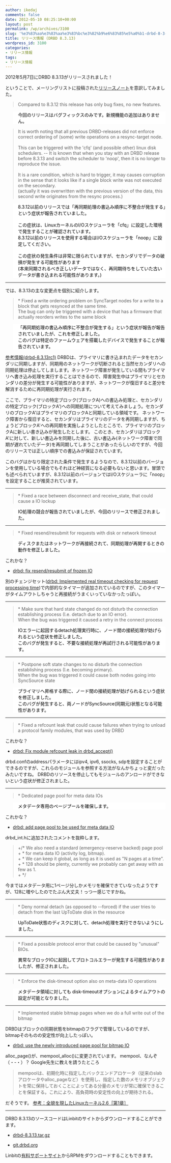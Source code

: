 ```yaml
---
author: ikedaj
comments: false
date: 2012-05-10 08:25:10+00:00
layout: post
permalink: /wp/archives/3100
slug: '%e3%83%aa%e3%83%aa%e3%83%bc%e3%82%b9%e6%83%85%e5%a0%b1-drbd-8-3-13'
title: リリース情報 (DRBD 8.3.13)
wordpress_id: 3100
categories:
- リリース情報
tags:
- リリース情報
---
```


2012年5月7日にDRBD 8.3.13がリリースされました！

ということで、メーリングリストに投稿された[リリースノート](http://www.gossamer-threads.com/lists/drbd/users/23703)を意訳してみました。
  




<blockquote>
Compared to 8.3.12 this release has only bug fixes, no new features. <br>
</blockquote>




<blockquote style="background-color:white;border-color:white;color:black;">
今回のリリースはバグフィックスのみです。新規機能の追加はありません。<br>
</blockquote>





<blockquote>
It is worth noting that all previous DRBD-releases did not enforce correct ordering of (some) write operations on a resync-target node. <br>
<br>
This can be triggered with the 'cfq' (and possible other) linux disk schedulers. -- It is known that when you stay with an DRBD release before 8.3.13 and switch the scheduler to 'noop', then it is no longer to reproduce the issue. <br>
<br>
It is a rare condition, which is hard to trigger, it may causes corruption in the sense that it looks like if a single block write was not executed on the secondary. <br>
(actually it was overwritten with the previous version of the data, this second write originates from the resync process.) <br>
</blockquote>




<blockquote style="background-color:white;border-color:white;color:black;">
8.3.12以前のリリースでは「再同期処理の書込み順序に不整合が発生する」という症状が報告されていました。<br>
<br>
この症状は、LinuxカーネルのI/Oスケジューラを「cfq」に設定した環境で発生することが確認されています。<br>
8.3.12以前のリリースを使用する場合はI/Oスケジューラを「noop」に設定してください。<br>
<br>
この症状の発生条件は非常に限られていますが、セカンダリでデータの破損が発生する可能性があります<br>
(本来同期されるべき正しいデータではなく、再同期待ちをしていた古いデータが書き込まれる可能性があります。)<br>
</blockquote>




* * *


では、8.3.13の主な変更点を個別に紹介します。
  



<blockquote>
 * Fixed a write ordering problem on SyncTarget nodes for a write to a block that gets resynced at the same time. <br>
   The bug can only be triggered with a device that has a firmware that actually reorders writes to the same block <br>
</blockquote>




<blockquote style="background-color:white;border-color:white;color:black;">
「再同期処理の書込み順序に不整合が発生する」という症状が報告が報告されていましたが、これを修正しました。<br>
このバグは特定のファームウェアを搭載したデバイスで発生することが報告されています。<br>
</blockquote>



[参考情報(drbd-8.3.13rc1)](http://www.gossamer-threads.com/lists/drbd/announce/23568)
DRBDは、プライマリに書き込まれたデータをセカンダリに同期しますが、同期用のネットワークが切断されると当然セカンダリへの同期処理は停止してしまします。ネットワーク障害が発生している間もプライマリへ書き込み処理を実行することはできるので、障害発生中はプライマリとセカンダリの差分が発生する可能性がありますが、ネットワークが復旧すると差分を解消するために再同期処理が実行されます。

ここで、プライマリの特定ブロック(ブロックA)への書込み処理と、セカンダリの特定ブロック(ブロックA')への同期処理について考えてみましょう。セカンダリのブロックA'はプライマリのブロックAと同期している領域です。
ネットワーク障害から復旧すると、セカンダリはプライマリのデータを再同期しますが、ちょうどブロックA'への再同期を実施しようとしたところで、プライマリのブロックAに新しい書き込みが発生したとします。
このとき、セカンダリはブロックA'に対して、新しい書込みを同期した後に、古い書込み(ネットワーク障害で同期が遅れていたデータ)を再同期してしまうことがあったらしいのですが、今回のリリースでは正しい順序での書込みが保証されています。

このバグはかなり限定された条件で発生するようなので、8.3.12以前のバージョンを使用している場合でもそれほど神経質になる必要もないと思います。冒頭でも述べられていますが、8.3.12以前のバージョンではI/Oスケジューラに「noop」を設定することが推奨されています。



* * *




<blockquote>
 * Fixed a race between disconnect and receive_state, that could cause a IO lockup <br>
</blockquote>




<blockquote style="background-color:white;border-color:white;color:black;">
IO処理の競合が報告されていましたが、今回のリリースで修正されました。<br>
</blockquote>




* * *




<blockquote>
 * Fixed resend/resubmit for requests with disk or network timeout <br>
</blockquote>




<blockquote style="background-color:white;border-color:white;color:black;">
ディスクまたはネットワークが再接続されて、同期処理が再開するときの動作を修正しました。<br>
</blockquote>



これかな？




  * [drbd: fix resend/resubmit of frozen IO](http://git.drbd.org/gitweb.cgi?p=drbd-8.3.git;a=commit;h=8cdfb13850e5e352c1e809f8b648d65fb2fa1762)



別のチェンジセット([drbd: Implemented real timeout checking for request processing time](http://git.drbd.org/gitweb.cgi?p=drbd-8.3.git;a=commit;h=74778e2c9bdbb2c172b4ca9536620dadfeccab19))で内部的なタイマーが追加されているのですが、このタイマーがタイムアウトしちゃうと再接続がうまくいっていなかったっぽい。
  



* * *




<blockquote>
 * Make sure that hard state changed do not disturb the connection establishing process (I.e. detach due to an IO error). <br>
   When the bug was triggered it caused a retry in the connect process <br>
</blockquote>




<blockquote style="background-color:white;border-color:white;color:black;">
IOエラーに起因するdetach処理実行時に、ノード間の接続処理が妨げられるという症状を修正しました。<br>
このバグが発生すると、不要な接続処理が再試行される可能性があります。<br>
</blockquote>




* * *




<blockquote>
 * Postpone soft state changes to no disturb the connection establishing process (I.e. becoming primary). <br>
   When the bug was triggered it could cause both nodes going into SyncSource state <br>
</blockquote>




<blockquote style="background-color:white;border-color:white;color:black;">
プライマリへ昇格する際に、ノード間の接続処理が妨げられるという症状を修正しました。<br>
このバグが発生すると、両ノードがSyncSource(同期元)状態となる可能性があります。<br>
</blockquote>




* * *




<blockquote>
 * Fixed a refcount leak that could cause failures when trying to unload a protocol family modules, that was used by DRBD <br>
</blockquote>



これかな？




  * [drbd: Fix module refcount leak in drbd_accept()](http://git.drbd.org/gitweb.cgi?p=drbd-8.3.git;a=commit;h=c2c2067c661c7cba213b0301e2b39f17c1419e51)



drbd.confのaddressパラメータにはipv4, ipv6, ssocks, sdpを設定することができるのですが、これらのモジュールを参照する方法がなんかちょっと変だったみたいですね。
DRBDのリソースを停止してもモジュールのアンロードができないという症状が修正されました。
  



* * *




<blockquote>
 * Dedicated page pool for meta data IOs <br>
</blockquote>




<blockquote style="background-color:white;border-color:white;color:black;">
メタデータ専用のページプールを確保します。<br>
</blockquote>



これかな？




  * [drbd: add page pool to be used for meta data IO](http://git.drbd.org/gitweb.cgi?p=drbd-8.3.git;a=commit;h=6f03626b7bb3a54db16918047c3106b0ce3d73f7)




drbd_int.hに追加されたコメントを抜粋します。


<blockquote>
+/* We also need a standard (emergency-reserve backed) page pool<br>
+ * for meta data IO (activity log, bitmap).<br>
+ * We can keep it global, as long as it is used as "N pages at a time".<br>
+ * 128 should be plenty, currently we probably can get away with as few as 1.<br>
+ */<br>
</blockquote>


今まではメタデータ用に1ページ分しかメモリを確保できていなったようですが、128に増やしたのでたぶん大丈夫！っつー感じですかね。
  



* * *




<blockquote>
 * Deny normal detach (as opposed to --forced) if the user tries to detach from the last UpToDate disk in the resource <br>
</blockquote>




<blockquote style="background-color:white;border-color:white;color:black;">
UpToDate状態のディスクに対して、detach処理を実行できないようにしました。<br>
</blockquote>




* * *




<blockquote>
 * Fixed a possible protocol error that could be caused by "unusual" BIOs. <br>
</blockquote>




<blockquote style="background-color:white;border-color:white;color:black;">
異常なブロックIOに起因してプロトコルエラーが発生する可能性がありましたが、修正されました。<br>
</blockquote>




* * *




<blockquote>
 * Enforce the disk-timeout option also on meta-data IO operations <br>
</blockquote>




<blockquote style="background-color:white;border-color:white;color:black;">
メタデータ領域に対しても disk-timeoutオプションによるタイムアウトの設定が可能となりました。<br>
</blockquote>




* * *




<blockquote>
 * Implemented stable bitmap pages when we do a full write out of the bitmap <br>
</blockquote>


DRBDはブロックの同期状態をbitmapのフラグで管理しているのですが、bitmapそのものの安定性が向上したっぽい。




  * [drbd: use the newly introduced page pool for bitmap IO](http://git.drbd.org/gitweb.cgi?p=drbd-8.3.git;a=commit;h=6ffb299f85d69f2dd4c563859a3cb0e21669508b)



alloc_page()が、mempool_alloc()に変更されています。
mempool、なんぞ（・-・）？
Google先生に教えを請うたところ


<blockquote>
mempoolは、初期化時に指定したバックエンドアロケータ（従来のslabアロケータやalloc_pageなど）を使用し、指定した数のメモリオブジェクトを常に保持しておくことによってある分量のメモリが常に確保できることを保証する。これにより、高負荷時の安定性の向上が期待される。<br>
</blockquote>


だそうです。
[参考：全貌を現したLinuxカーネル2.6［第1章］](http://www.atmarkit.co.jp/flinux/special/kernel26/kernel26_01c.html)
  



* * *


DRBD 8.3.13のソースコードはLinbitのサイトからダウンロードすることができます。




  * [drbd-8.3.13.tar.gz](http://oss.linbit.com/drbd/8.3/drbd-8.3.13.tar.gz)



  * [git.drbd.org](http://git.drbd.org/gitweb.cgi?p=drbd-8.3.git;a=tag;h=refs/tags/drbd-8.3.13)




Linbitの[有料サポートサイト](http://www.linbit.com/support/drbd-8.3.13/)からRPMをダウンロードすることもできます。
